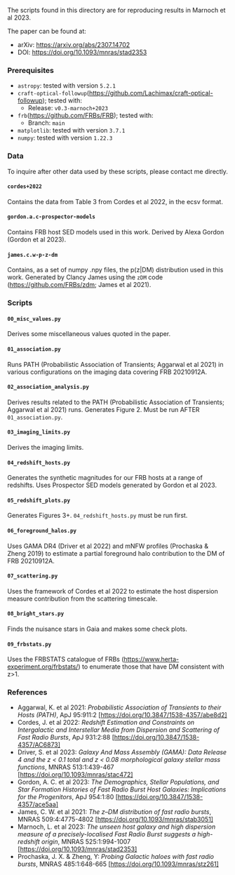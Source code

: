 The scripts found in this directory are for reproducing results in Marnoch et al 2023.

 The paper can be found at:
 - arXiv: https://arxiv.org/abs/2307.14702
 - DOI: https://doi.org/10.1093/mnras/stad2353

### Prerequisites
 - `astropy`: tested with version `5.2.1`
 - `craft-optical-followup`(https://github.com/Lachimax/craft-optical-followup); tested with:
   - Release: `v0.3-marnoch+2023`
 - `frb`(https://github.com/FRBs/FRB); tested with:
   - Branch: `main`
 - `matplotlib`: tested with version `3.7.1`
 - `numpy`: tested with version `1.22.3`

### Data

To inquire after other data used by these scripts, please contact me directly.
#### `cordes+2022`
Contains the data from Table 3 from Cordes et al 2022, in the ecsv format.
#### `gordon.a.c-prospector-models`
Contains FRB host SED models used in this work. Derived by Alexa Gordon (Gordon et al 2023).
#### `james.c.w-p-z-dm`
Contains, as a set of numpy .npy files, the p(z|DM) distribution used in this work. Generated by Clancy James using the `zDM` code (https://github.com/FRBs/zdm; James et al 2021).

### Scripts

#### `00_misc_values.py`

Derives some miscellaneous values quoted in the paper.


#### `01_association.py`

Runs PATH (Probabilistic Association of Transients; Aggarwal et al 2021) in various configurations on the imaging data 
covering FRB 20210912A.


#### `02_association_analysis.py`

Derives results related to the PATH (Probabilistic Association of Transients; Aggarwal et al 2021) runs. 
Generates Figure 2.
Must be run AFTER `01_association.py`.


#### `03_imaging_limits.py`

Derives the imaging limits.


#### `04_redshift_hosts.py`

Generates the synthetic magnitudes for our FRB hosts at a range of redshifts.
Uses Prospector SED models generated by Gordon et al 2023.


#### `05_redshift_plots.py`

Generates Figures 3+.
`04_redshift_hosts.py` must be run first.


#### `06_foreground_halos.py`

Uses GAMA DR4 (Driver et al 2022) and mNFW profiles (Prochaska & Zheng 2019) to estimate a partial foreground halo 
contribution to the DM of FRB 20210912A.


#### `07_scattering.py`

Uses the framework of Cordes et al 2022 to estimate the host dispersion
measure contribution from the scattering timescale.


#### `08_bright_stars.py`

Finds the nuisance stars in Gaia and makes some check plots.


#### `09_frbstats.py`

Uses the FRBSTATS catalogue of FRBs (https://www.herta-experiment.org/frbstats/) to enumerate those that have DM 
consistent with z>1.


### References
 - Aggarwal, K. et al 2021: *Probabilistic Association of Transients to their Hosts (PATH)*, ApJ 95:911:2 [https://doi.org/10.3847/1538-4357/abe8d2]
 - Cordes, J. et al 2022: *Redshift Estimation and Constraints on Intergalactic and Interstellar Media from Dispersion and Scattering of Fast Radio Bursts*, ApJ 931:2:88 [https://doi.org/10.3847/1538-4357/AC6873]
 - Driver, S. et al 2023: *Galaxy And Mass Assembly (GAMA): Data Release 4 and the z < 0.1 total and z < 0.08 morphological galaxy stellar mass functions*, MNRAS 513:1:439-467 [https://doi.org/10.1093/mnras/stac472]
 - Gordon, A. C. et al 2023: *The Demographics, Stellar Populations, and Star Formation Histories of Fast Radio Burst Host Galaxies: Implications for the Progenitors*, ApJ 954:1:80 [https://doi.org/10.3847/1538-4357/ace5aa]
 - James, C. W. et al 2021: *The z–DM distribution of fast radio bursts*, MNRAS 509:4:4775-4802 [https://doi.org/10.1093/mnras/stab3051]
 - Marnoch, L. et al 2023: *The unseen host galaxy and high dispersion measure of a precisely-localised Fast Radio Burst suggests a high-redshift origin*, MNRAS 525:1:994-1007 [https://doi.org/10.1093/mnras/stad2353]
 - Prochaska, J. X. & Zheng, Y: *Probing Galactic haloes with fast radio bursts*, MNRAS 485:1:648-665 [https://doi.org/10.1093/mnras/stz261]
